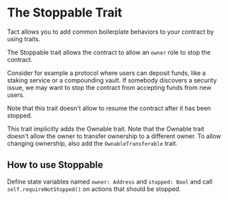 # The Stoppable Trait

Tact allows you to add common boilerplate behaviors to your contract by using traits.

The Stoppable trait allows the contract to allow an `owner` role to stop the contract.

Consider for example a protocol where users can deposit funds, like a staking service or a compounding vault. If somebody discovers a security issue, we may want to stop the contract from accepting funds from new users.

Note that this trait doesn't allow to resume the contract after it has been stopped.

This trait implicitly adds the Ownable trait. Note that the Ownable trait doesn't allow the owner to transfer ownership to a different owner. To allow changing ownership, also add the `OwnableTransferable` trait.

## How to use Stoppable

Define state variables named `owner: Address` and `stopped: Bool` and call `self.requireNotStopped()` on actions that should be stopped.